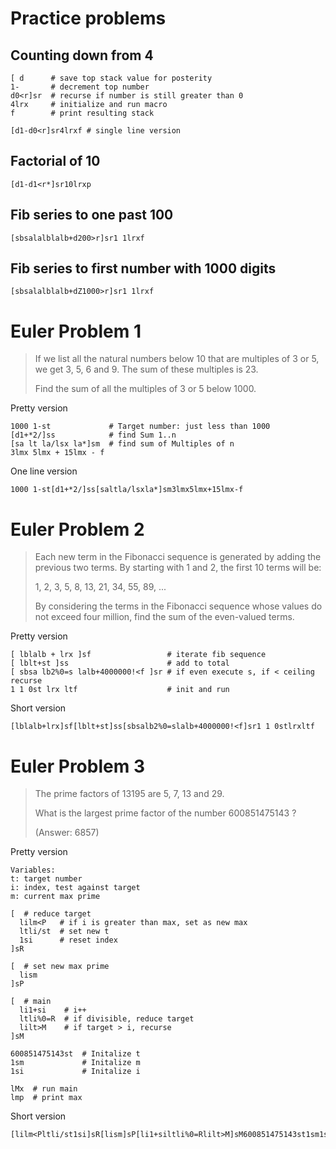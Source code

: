 # Practice problems

## Counting down from 4

    [ d      # save top stack value for posterity
    1-       # decrement top number
    d0<r]sr  # recurse if number is still greater than 0
    4lrx     # initialize and run macro
    f        # print resulting stack

    [d1-d0<r]sr4lrxf # single line version

## Factorial of 10

    [d1-d1<r*]sr10lrxp

## Fib series to one past 100

    [sbsalalblalb+d200>r]sr1 1lrxf

## Fib series to first number with 1000 digits

    [sbsalalblalb+dZ1000>r]sr1 1lrxf

# Euler Problem 1
> If we list all the natural numbers below 10 that are multiples of 3 or 5, we get 3, 5, 6 and 9. The sum of these multiples is 23.
>
> Find the sum of all the multiples of 3 or 5 below 1000.

Pretty version

    1000 1-st             # Target number: just less than 1000
    [d1+*2/]ss            # find Sum 1..n
    [sa lt la/lsx la*]sm  # find sum of Multiples of n
    3lmx 5lmx + 15lmx - f

One line version

    1000 1-st[d1+*2/]ss[saltla/lsxla*]sm3lmx5lmx+15lmx-f

# Euler Problem 2
> Each new term in the Fibonacci sequence is generated by adding the previous two terms. By starting with 1 and 2, the first 10 terms will be:
>
> 1, 2, 3, 5, 8, 13, 21, 34, 55, 89, ...
>
> By considering the terms in the Fibonacci sequence whose values do not exceed four million, find the sum of the even-valued terms.

Pretty version

    [ lblalb + lrx ]sf                 # iterate fib sequence
    [ lblt+st ]ss                      # add to total
    [ sbsa lb2%0=s lalb+4000000!<f ]sr # if even execute s, if < ceiling recurse
    1 1 0st lrx ltf                    # init and run

Short version

    [lblalb+lrx]sf[lblt+st]ss[sbsalb2%0=slalb+4000000!<f]sr1 1 0stlrxltf

# Euler Problem 3
> The prime factors of 13195 are 5, 7, 13 and 29.
>
> What is the largest prime factor of the number 600851475143 ?
>
> (Answer: 6857)

Pretty version

    Variables:
    t: target number
    i: index, test against target
    m: current max prime

    [  # reduce target
      lilm<P   # if i is greater than max, set as new max
      ltli/st  # set new t
      1si      # reset index
    ]sR

    [  # set new max prime
      lism
    ]sP

    [  # main
      li1+si    # i++
      ltli%0=R  # if divisible, reduce target
      lilt>M    # if target > i, recurse
    ]sM

    600851475143st  # Initalize t
    1sm             # Initalize m
    1si             # Initalize i

    lMx  # run main
    lmp  # print max

Short version

    [lilm<Pltli/st1si]sR[lism]sP[li1+siltli%0=Rlilt>M]sM600851475143st1sm1silMxlmp
